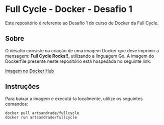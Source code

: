 # Full Cycle - Docker - Desafio 1

Este repositório é referente ao Desafio 1 do curso de Docker da Full Cycle.

## Sobre

O desafio consiste na criação de uma imagem Docker que deve imprimir a mensagem: **Full Cycle Rocks!!**, utilizando a linguagem Go. A imagem do Dockerfile presente neste repositório está hospedada no seguinte link:

[Imagem no Docker Hub](https://hub.docker.com/repository/docker/artsandrade/fullcycle)

## Instruções

Para baixar a imagem e executá-la localmente, utilize os seguintes comandos:

```sh
docker pull artsandrade/fullcycle
docker run artsandrade/fullcycle
```
